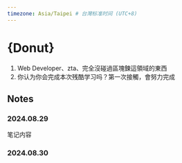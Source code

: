 ```yaml
---
timezone: Asia/Taipei # 台灣标准时间 (UTC+8)
---
```


# {Donut}

1. Web Developer、zta、完全沒碰過區塊鍊這領域的東西
2. 你认为你会完成本次残酷学习吗？第一次接觸，會努力完成

## Notes

<!-- Content_START -->

### 2024.08.29

笔记内容

### 2024.08.30

<!-- Content_END -->
